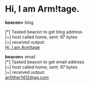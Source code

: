 # Hi, I am Arm!tage.

**beacon>** blog

[*] Tasked beacon to get blog address  
[+] host called home, sent: 97 bytes  
[+] received output:  
[Hi, I am Arm!tage](https://arrnitage.github.io/)

**beacon>** email  
[*] Tasked beacon to get email address  
[+] host called home, sent: 97 bytes  
[+] received output:  
[an0ther1412@qq.com](mailto:an0ther1412@qq.com)
